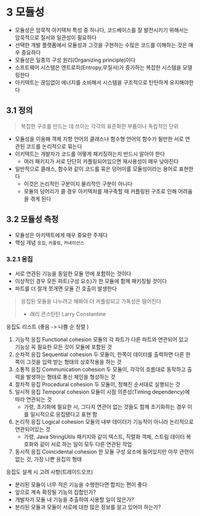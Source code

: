 # 3 모듈성

- 모듈성은 암묵적 아키텍처 특성 중 하나다, 코드베이스를 잘 발전시키기 위해서는 암묵적으로 질서와 일관성이 필요하다
- 선택한 개발 플랫폼에서 모듈성과 그것을 구현하는 수많은 코드를 이해하는 것은 매우 중요하다
- 모듈성은 일종의 구성 원리(Organizing principle)이다
- 소프트웨어 시스템은 엔트로피(Entropy,무질서)가 증가하는 복잡한 시스템을 모델링한다
- 아키텍트는 끊임없이 에너지를 소비해서 시스템을 구조적으로 탄탄하게 유지해야한다

## 3.1 정의

> 복잡한 구조를 만드는 데 쓰이는 각각의 표준화한 부품이나 독립적인 단위

- 모듈성을 이용해 객체 지향 언어의 클래스나 함수형 언어의 함수가 될만한 서로 연관된 코드를 논리적으로 묶는다
- 이키텍트는 개발자가 코드를 어떻게 패키징하는지 반드시 알아야 한다
  - 여러 패키지가 서로 단단히 커플링되어있으면 재사용성이 매우 낮아진다
- 일반적으로 클래스, 함수와 같이 코드를 묶은 덩어이를 모듈성이라는 용어로 표현한다
  - 이것은 논리적인 구분이지 물리적인 구분이 아니다
  - 모듈의 덩어리가 클 경우 아키텍처를 재구축할 때 커플링된 구조로 인해 어려움을 겪게 된다

## 3.2 모듈성 측정

- 모듈성은 아키텍트에게 매우 중요한 주제다
- 핵심 개념 `응집`, `커플링`, `커네이선스`

### 3.2.1 응집

- 서로 연관된 기능을 동일한 모듈 안에 포함하는 것이다
- 이상적인 경우 모든 파트(구성 요소)가 한 모듈에 함께 패키징될 것이다
- 파트를 더 잘개 쪼개면 모듈 간 호출이 발생한다

> 응집된 모듈을 나누려고 해봐야 더 커플링되고 가독성은 떨어진다
>
> - 래리 콘스탄틴 Larry Constantine

응집도 리스트 (좋음 -> 나쁨 순 정렬 )

1. 기능적 응집 Functional cohesion
   모듈의 각 파트가 다른 파트와 연관되어 있고 기능상 꼭 필요한 모든 것이 모듈에 포함된 것
2. 순차적 응집 Sequential cohesion
   두 모듈이, 한쪽이 데이터를 출력하면 다른 한쪽이 그것을 입력 받는 형태의 상호작용을 하는 것
3. 소통적 응집 Communication cohesion
   두 모듈이, 각각의 흐름대로 동작하고 출력을 발생하는 형태로 통신 체인을 형성하는 것
4. 절차적 응집 Procedural cohesion
   두 모듈이, 정해진 순서대로 실행되는 것
5. 일시적 응집 Temporal cohesion
   모듈이 시점 의존성(Timing dependency)에 따라 연관되는 것
   - 가령, 초기화에 필요한 시, 그다지 연관이 없는 것들도 함께 초기화하는 경우 이를 일시적으로 응집됐다고 표현 함
6. 논리적 응집 Logical cohesion
   모듈의 내부 데이터가 기능적이 아니라 논리적으로 연관되어있는 것
   - 가령, Java StringUtils 패키지와 같이 텍스트, 직렬화 객체, 스트림 데이터 복호화와 같이 서로 하는 일이 모두 다른 연관된 작업
7. 동시적 응집 Coincidental cohesion
   한 모듈 구성 요소에 들어있지만 아무 관련이 없는 것, 가장 나쁜 응집의 형태

응집도 설계 시 고려 사항(트레이드오프)

- 분리된 모듈이 너무 적은 기능을 수행한다면 합치는 편이 좋다
- 앞으로 계속 확장될 기능의 집합인가?
- 개발자가 모듈 내 기능을 추출하여 사용할 일이 많은가?
- 분리된 모듈과 모듈이 서로에 대한 많은 정보를 알고 있어야 하는가?
